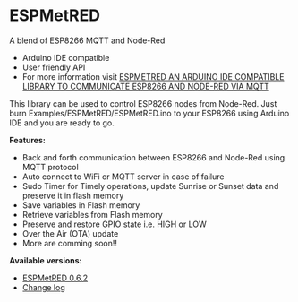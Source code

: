 # ESPMetRED
A blend of ESP8266 MQTT and Node-Red
- Arduino IDE compatible
- User friendly API
- For more information visit <a href="https://hobbytronics.com.pk/esp-met-red/">ESPMETRED AN ARDUINO IDE COMPATIBLE LIBRARY TO COMMUNICATE ESP8266 AND NODE-RED VIA MQTT</a>

This library can be used to control ESP8266 nodes from Node-Red. Just burn Examples/ESPMetRED/ESPMetRED.ino to your ESP8266 using Arduino IDE and you are ready to go.

<strong>Features:</strong>
- Back and forth communication between ESP8266 and Node-Red using MQTT protocol
- Auto connect to WiFi or MQTT server in case of failure
- Sudo Timer for Timely operations, update Sunrise or Sunset data and preserve it in flash memory
- Save variables in Flash memory
- Retrieve variables from Flash memory
- Preserve and restore GPIO state i.e. HIGH or LOW
- Over the Air (OTA) update
- More are comming soon!!

<strong>Available versions:</strong>

- <a href="https://github.com/hobbytronicspk/ESPMetRED.git">ESPMetRED 0.6.2</a>
- <a href="https://github.com/hobbytronicspk/ESPMetRED/blob/master/CHANGES.md">Change log</a>
